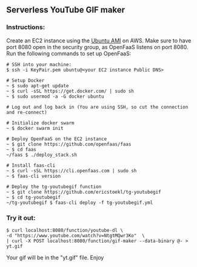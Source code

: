 ## Serverless YouTube GIF maker


### Instructions:

Create an EC2 instance using the [Ubuntu AMI](https://aws.amazon.com/marketplace/pp/B01JBL2M0O) on AWS. Make sure to have port 8080 open in the security group, as OpenFaaS listens on port 8080. Run the following commands to set up OpenFaaS:

```
# SSH into your machine:
$ ssh -i KeyPair.pem ubuntu@<your EC2 instance Public DNS>
```

```
# Setup Docker
~ $ sudo apt-get update
~ $ curl -sSL https://get.docker.com/ | sudo sh
~ $ sudo usermod -a -G docker ubuntu
```

```
# Log out and log back in (You are using SSH, so cut the connection and re-connect)
```

```
# Initialize docker swarm
~ $ docker swarm init
```

```
# Deploy OpenFaaS on the EC2 instance
~ $ git clone https://github.com/openfaas/faas
~ $ cd faas
~/faas $ ./deploy_stack.sh
```

```
# Install faas-cli
~ $ curl -sSL https://cli.openfaas.com | sudo sh
~ $ faas-cli version
```

```
# Deploy the tg-youtubegif function
~ $ git clone https://github.com/ericstoekl/tg-youtubegif
~ $ cd tg-youtubegif
~/tg-youtubegif $ faas-cli deploy -f tg-youtubegif.yml
```

### Try it out:

```
$ curl localhost:8080/function/youtube-dl \
-d "https://www.youtube.com/watch?v=NtgtMQwr3Ko"  \
| curl -X POST localhost:8080/function/gif-maker --data-binary @- > yt.gif
```

Your gif will be in the "yt.gif" file. Enjoy

